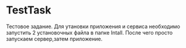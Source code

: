# TestTask
Тестовое задание.
Для утановки приложения и сервиса необходимо запустить 2 установочных файла в папке Intall.
После чего просто запускаем сервер,затем приложение.
